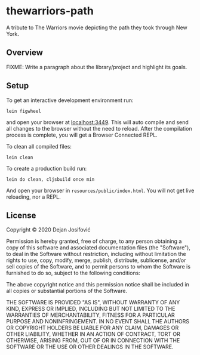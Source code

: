 # thewarriors-path

A tribute to The Warriors movie depicting the path they took through New York.

## Overview

FIXME: Write a paragraph about the library/project and highlight its goals.

## Setup

To get an interactive development environment run:
``` shell
lein figwheel
```

and open your browser at [localhost:3449](http://localhost:3449/).
This will auto compile and send all changes to the browser without the
need to reload. After the compilation process is complete, you will
get a Browser Connected REPL.

To clean all compiled files:
``` shell
lein clean
```

To create a production build run:
``` shell
lein do clean, cljsbuild once min
```

And open your browser in `resources/public/index.html`. You will not
get live reloading, nor a REPL. 

## License

Copyright © 2020 Dejan Josifović

Permission is hereby granted, free of charge, to any person obtaining
a copy of this software and associated documentation files (the "Software"),
to deal in the Software without restriction, including without limitation
the rights to use, copy, modify, merge, publish, distribute, sublicense,
and/or sell copies of the Software, and to permit persons to whom the
Software is furnished to do so, subject to the following conditions:

The above copyright notice and this permission notice shall be included
in all copies or substantial portions of the Software.

THE SOFTWARE IS PROVIDED "AS IS", WITHOUT WARRANTY OF ANY KIND, EXPRESS
OR IMPLIED, INCLUDING BUT NOT LIMITED TO THE WARRANTIES OF MERCHANTABILITY,
FITNESS FOR A PARTICULAR PURPOSE AND NONINFRINGEMENT. IN NO EVENT SHALL THE
AUTHORS OR COPYRIGHT HOLDERS BE LIABLE FOR ANY CLAIM, DAMAGES OR OTHER
LIABILITY, WHETHER IN AN ACTION OF CONTRACT, TORT OR OTHERWISE, ARISING
FROM, OUT OF OR IN CONNECTION WITH THE SOFTWARE OR THE USE OR OTHER
DEALINGS IN THE SOFTWARE.
